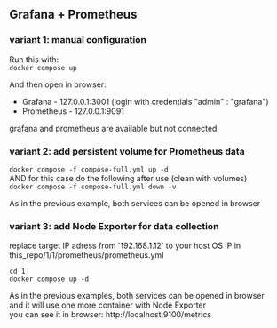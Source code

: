 ## Grafana + Prometheus

### variant 1: manual configuration

Run this with:<br>
`docker compose up`<br>

And then open in browser:<br>
* Grafana - 127.0.0.1:3001 (login with credentials "admin" : "grafana")
* Prometheus - 127.0.0.1:9091

grafana and prometheus are available but not connected<br>


### variant 2: add persistent volume for Prometheus data

`docker compose -f compose-full.yml up -d`<br>
AND for this case do the following after use (clean with volumes)<br>
`docker compose -f compose-full.yml down -v`<br>

As in the previous example, both services can be opened in browser<br>


### variant 3: add Node Exporter for data collection

replace target IP adress from '192.168.1.12' to your host OS IP in this_repo/1/1/prometheus/prometheus.yml<br>

```
cd 1
docker compose up -d
```

As in the previous examples, both services can be opened in browser<br>
and it will use one more container with Node Exporter<br>
you can see it in browser: http://localhost:9100/metrics<br>

